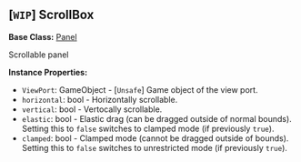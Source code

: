 ## \[`WIP`\] ScrollBox

**Base Class:** [Panel](Panel.md)

Scrollable panel


**Instance Properties:**
- `ViewPort`: GameObject - \[`Unsafe`\] Game object of the view port.
- `horizontal`: bool - Horizontally scrollable.
- `vertical`: bool - Vertocally scrollable.
- `elastic`: bool - Elastic drag (can be dragged outside of normal bounds). Setting this to `false` switches to clamped mode (if previously `true`).
- `clamped`: bool - Clamped mode (cannot be dragged outside of bounds). Setting this to `false` switches to unrestricted mode (if previously `true`).
